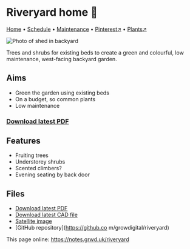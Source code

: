# Riveryard home 🏡

[Home](https://notes.grwd.uk/riveryard/) • [Schedule](https://notes.grwd.uk/riveryard/schedule) • [Maintenance](https://notes.grwd.uk/riveryard/maintenance) • [Pinterest↗](https://www.pinterest.co.uk/NatureWorksGarden/riveryard/) • [Plants↗](https://bit.ly/riveryard-plants)

![Photo of shed in backyard](https://res.cloudinary.com/growdigital/image/upload/w_320/v1652000828/riveryard/riveryard-shed.jpg)

Trees and shrubs for existing beds to create a green and colourful, low maintenance, west-facing backyard garden.

## Aims

* Green the garden using existing beds
* On a budget, so common plants
* Low maintenance

### [Download latest PDF](https://github.com/growdigital/riveryard/raw/main/riveryard.pdf)

## Features

* Fruiting trees
* Understorey shrubs
* Scented climbers?
* Evening seating by back door

## Files

* [Download latest PDF](https://github.com/growdigital/riveryard/raw/main/riveryard.pdf)
* [Download latest CAD file](https://downgit.github.io/#/home?url=https://github.com/growdigital/riveryard/blob/main/riveryard.dxf)
* [Satellite image](https://github.com/growdigital/riveryard/blob/main/satellite.jpg)
* [GitHub repository](https://github.co
m/growdigital/riveryard)

This page online: <https://notes.grwd.uk/riveryard>
